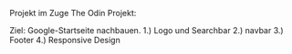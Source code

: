 Projekt im Zuge The Odin Projekt:

Ziel: Google-Startseite nachbauen.
1.) Logo und Searchbar
2.) navbar
3.) Footer
4.) Responsive Design
